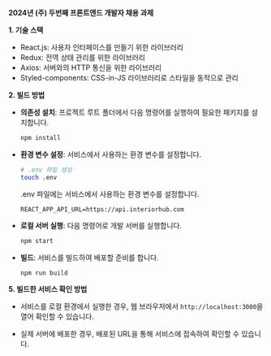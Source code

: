 **2024년 (주) 두번째 프론트엔드 개발자 채용 과제**

**1. 기술 스택**

- React.js: 사용자 인터페이스를 만들기 위한 라이브러리
- Redux: 전역 상태 관리를 위한 라이브러리
- Axios: 서버와의 HTTP 통신을 위한 라이브러리
- Styled-components: CSS-in-JS 라이브러리로 스타일을 동적으로 관리

**2. 빌드 방법**

- **의존성 설치**: 프로젝트 루트 폴더에서 다음 명령어를 실행하여 필요한 패키지를 설치합니다.

  ```bash
  npm install
  ```

- **환경 변수 설정**: 서비스에서 사용하는 환경 변수를 설정합니다.

  ```bash
  # .env 파일 생성
  touch .env
  ```

  .env 파일에는 서비스에서 사용하는 환경 변수를 설정합니다.

  ```env
  REACT_APP_API_URL=https://api.interiorhub.com
  ```

- **로컬 서버 실행**: 다음 명령어로 개발 서버를 실행합니다.

  ```bash
  npm start
  ```

- **빌드**: 서비스를 빌드하여 배포할 준비를 합니다.

  ```bash
  npm run build
  ```

**5. 빌드한 서비스 확인 방법**

- 서비스를 로컬 환경에서 실행한 경우, 웹 브라우저에서 `http://localhost:3000`을 열어 확인할 수 있습니다.

- 실제 서버에 배포한 경우, 배포된 URL을 통해 서비스에 접속하여 확인할 수 있습니다.
